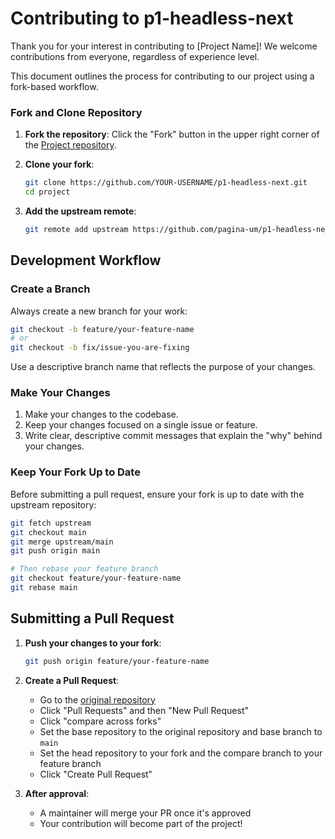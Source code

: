# Contributing to p1-headless-next

Thank you for your interest in contributing to [Project Name]! We welcome contributions from everyone, regardless of experience level.

This document outlines the process for contributing to our project using a fork-based workflow.

### Fork and Clone Repository

1. **Fork the repository**: Click the "Fork" button in the upper right corner of the [Project repository](https://github.com/pagina-um/p1-headless-next).

2. **Clone your fork**: 
   ```bash
   git clone https://github.com/YOUR-USERNAME/p1-headless-next.git
   cd project
   ```

3. **Add the upstream remote**:
   ```bash
   git remote add upstream https://github.com/pagina-um/p1-headless-next
   ```

## Development Workflow

### Create a Branch

Always create a new branch for your work:

```bash
git checkout -b feature/your-feature-name
# or
git checkout -b fix/issue-you-are-fixing
```

Use a descriptive branch name that reflects the purpose of your changes.

### Make Your Changes

1. Make your changes to the codebase.
2. Keep your changes focused on a single issue or feature.
3. Write clear, descriptive commit messages that explain the "why" behind your changes.

### Keep Your Fork Up to Date

Before submitting a pull request, ensure your fork is up to date with the upstream repository:

```bash
git fetch upstream
git checkout main
git merge upstream/main
git push origin main

# Then rebase your feature branch
git checkout feature/your-feature-name
git rebase main
```

## Submitting a Pull Request

1. **Push your changes to your fork**:
   ```bash
   git push origin feature/your-feature-name
   ```

2. **Create a Pull Request**:
   - Go to the [original repository](https://github.com/pagina-um/p1-headless-next)
   - Click "Pull Requests" and then "New Pull Request"
   - Click "compare across forks"
   - Set the base repository to the original repository and base branch to `main`
   - Set the head repository to your fork and the compare branch to your feature branch
   - Click "Create Pull Request"

5. **After approval**:
   - A maintainer will merge your PR once it's approved
   - Your contribution will become part of the project!

